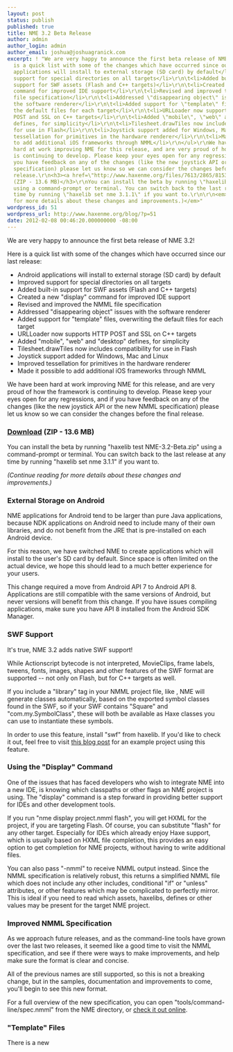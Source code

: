 ```yaml
---
layout: post
status: publish
published: true
title: NME 3.2 Beta Release
author: admin
author_login: admin
author_email: joshua@joshuagranick.com
excerpt: ! "We are very happy to announce the first beta release of NME 3.2!\r\n\r\nHere
  is a quick list with some of the changes which have occurred since our last release:\r\n<ul>\r\n\t<li>Android
  applications will install to external storage (SD card) by default</li>\r\n\t<li>Improved
  support for special directories on all targets</li>\r\n\t<li>Added built-in
  support for SWF assets (Flash and C++ targets)</li>\r\n\t<li>Created a new \"display\"
  command for improved IDE support</li>\r\n\t<li>Revised and improved the NMML
  file specification</li>\r\n\t<li>Addressed \"disappearing object\" issues with
  the software renderer</li>\r\n\t<li>Added support for \"template\" files, overwriting
  the default files for each target</li>\r\n\t<li>URLLoader now supports HTTP
  POST and SSL on C++ targets</li>\r\n\t<li>Added \"mobile\", \"web\" and \"desktop\"
  defines, for simplicity</li>\r\n\t<li>Tilesheet.drawTiles now includes compatibility
  for use in Flash</li>\r\n\t<li>Joystick support added for Windows, Mac and Linux</li>\r\n\t<li>Improved
  tessellation for primitives in the hardware renderer</li>\r\n\t<li>Made it possible
  to add additional iOS frameworks through NMML</li>\r\n</ul>\r\nWe have been
  hard at work improving NME for this release, and are very proud of how the framework
  is continuing to develop. Please keep your eyes open for any regressions, and if
  you have feedback on any of the changes (like the new joystick API or the new NMML
  specification) please let us know so we can consider the changes before the final
  release.\r\n<h3><a href=\"http://www.haxenme.org/files/7613/2865/8153/NME-3.2-Beta.zip\">Download</a>
  (ZIP - 13.6 MB)</h3>\r\nYou can install the beta by running \"haxelib test NME-3.2-Beta.zip\"
  using a command-prompt or terminal. You can switch back to the last release at any
  time by running \"haxelib set nme 3.1.1\" if you want to.\r\n\r\n<em>(Continue reading
  for more details about these changes and improvements.)</em>"
wordpress_id: 51
wordpress_url: http://www.haxenme.org/blog/?p=51
date: 2012-02-08 00:46:20.000000000 -08:00
---
```

We are very happy to announce the first beta release of NME 3.2!

Here is a quick list with some of the changes which have occurred since our last release:
<ul>
	<li>Android applications will install to external storage (SD card) by default</li>
	<li>Improved support for special directories on all targets</li>
	<li>Added built-in support for SWF assets (Flash and C++ targets)</li>
	<li>Created a new "display" command for improved IDE support</li>
	<li>Revised and improved the NMML file specification</li>
	<li>Addressed "disappearing object" issues with the software renderer</li>
	<li>Added support for "template" files, overwriting the default files for each target</li>
	<li>URLLoader now supports HTTP POST and SSL on C++ targets</li>
	<li>Added "mobile", "web" and "desktop" defines, for simplicity</li>
	<li>Tilesheet.drawTiles now includes compatibility for use in Flash</li>
	<li>Joystick support added for Windows, Mac and Linux</li>
	<li>Improved tessellation for primitives in the hardware renderer</li>
	<li>Made it possible to add additional iOS frameworks through NMML</li>
</ul>
We have been hard at work improving NME for this release, and are very proud of how the framework is continuing to develop. Please keep your eyes open for any regressions, and if you have feedback on any of the changes (like the new joystick API or the new NMML specification) please let us know so we can consider the changes before the final release.
<h3><a href="http://www.haxenme.org/files/7613/2865/8153/NME-3.2-Beta.zip">Download</a> (ZIP - 13.6 MB)</h3>
You can install the beta by running "haxelib test NME-3.2-Beta.zip" using a command-prompt or terminal. You can switch back to the last release at any time by running "haxelib set nme 3.1.1" if you want to.

<em>(Continue reading for more details about these changes and improvements.)</em><!--more--><a id="more-51"></a>
<h3>External Storage on Android</h3>
NME applications for Android tend to be larger than pure Java applications, because NDK applications on Android need to include many of their own libraries, and do not benefit from the JRE that is pre-installed on each Android device.

For this reason, we have switched NME to create applications which will install to the user's SD card by default. Since space is often limited on the actual device, we hope this should lead to a much better experience for your users.

This change required a move from Android API 7 to Android API 8. Applications are still compatible with the same versions of Android, but never versions will benefit from this change. If you have issues compiling applications, make sure you have API 8 installed from the Android SDK Manager.
<h3>SWF Support</h3>
It's true, NME 3.2 adds native SWF support!

While Actionscript bytecode is not interpreted, MovieClips, frame labels, tweens, fonts, images, shapes and other features of the SWF format are supported -- not only on Flash, but for C++ targets as well.

If you include a "library" tag in your NMML project file, like <library path="my.swf" />, NME will generate classes automatically, based on the exported symbol classes found in the SWF, so if your SWF contains "Square" and "com.my.SymbolClass", these will both be available as Haxe classes you can use to instantiate these symbols.

In order to use this feature, install "swf" from haxelib. If you'd like to check it out, feel free to visit <a href="http://www.joshuagranick.com/blog/2012/01/24/embedding-swfs-makes-nme-meme-friendly/" target="_blank">this blog post</a> for an example project using this feature.
<h3>Using the "Display" Command</h3>
One of the issues that has faced developers who wish to integrate NME into a new IDE, is knowing which classpaths or other flags an NME project is using. The "display" command is a step forward in providing better support for IDEs and other development tools.

If you run "nme display project.nmml flash", you will get HXML for the project, if you are targeting Flash. Of course, you can substitute "flash" for any other target. Especially for IDEs which already enjoy Haxe support, which is usually based on HXML file completion, this provides an easy option to get completion for NME projects, without having to write additional files.

You can also pass "-nmml" to receive NMML output instead. Since the NMML specification is relatively robust, this returns a simplified NMML file which does not include any other includes, conditional "if" or "unless" attributes, or other features which may be complicated to perfectly mirror. This is ideal if you need to read which assets, haxelibs, defines or other values may be present for the target NME project.
<h3>Improved NMML Specification</h3>
As we approach future releases, and as the command-line tools have grown over the last two releases, it seemed like a good time to visit the NMML specification, and see if there were ways to make improvements, and help make sure the format is clear and concise.

All of the previous names are still supported, so this is not a breaking change, but in the samples, documentation and improvements to come, you'll begin to see this new format.

For a full overview of the new specification, you can open "tools/command-line/spec.nmml" from the NME directory, or <a href="https://gist.github.com/1763850" target="_blank">check it out online</a>.
<h3>"Template" Files</h3>
There is a new <template path="" /> node you can use in your NMML project files, which specifies a file or directory to be included as a "template" file. You can also use a standard <assets /> node, if you prefer, and set the type attribute to "template".

Template files will be copied last, before compiling a project. Instead of being placed inside an assets directory, depending on the target, it will be placed at an absolute location within the target build directory. Template files will also be processed as templates, similar to the files that used by default when generating projects.

You can use this to override any of the files NME generates for each target, including, but not limited to manifest files on Android, plist files on iOS, or other files you may wish to customize.
<h3>"mobile", "web" and "desktop" Defines</h3>
In order to simplify conditionals in your NMML files, we have added new "mobile", "web" and "desktop" defines which you can use, instead of having to specify each target by name. For example, if you want your application to be 1024 x 768 on desktop targets, you can use <window width="1024" height="768" if="desktop" />, or if you want to use a different frame rate when running on the web, you can specify <window fps="30" if="web" />
<h3>Tilesheet.drawTiles</h3>
One of the drawbacks to using graphics.drawTiles was that it only worked in C++. Even for testing, it was necessary to create a fallback render method when targeting Flash or HTML5. Now there is a new "drawTiles" method on the nme.display.Tilesheet class, which you can use instead of referencing graphics.drawTiles directly.

This includes rendering support for Flash, provided using drawTriangles. It is not as fast as some of the other rendering methods in Flash, but especially during development, it should offer a layer of compatibility for more targets. HTML5 support in Jeash will also be provided in the future through this API.
<h3>Joystick Support</h3>
Yes! NME now has support for joystick and gamepad devices when targeting Windows, Mac or Linux. For more information on the new API, be sure to check out <a href="http://www.joshuagranick.com/blog/2012/01/25/joystick-and-gamepad-support-for-nme/" target="_blank">this blog post</a>, which also includes an example project.

